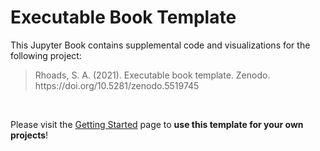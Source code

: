 # Executable Book Template

This Jupyter Book contains supplemental code and visualizations for the following project:

<blockquote>Rhoads, S. A. (2021). Executable book template. Zenodo. https://doi.org/10.5281/zenodo.5519745</blockquote>
<br>

Please visit the [Getting Started](https://shawnrhoads.github.io/executable-book-template/getting-started.html) page to **use this template for your own projects**!

